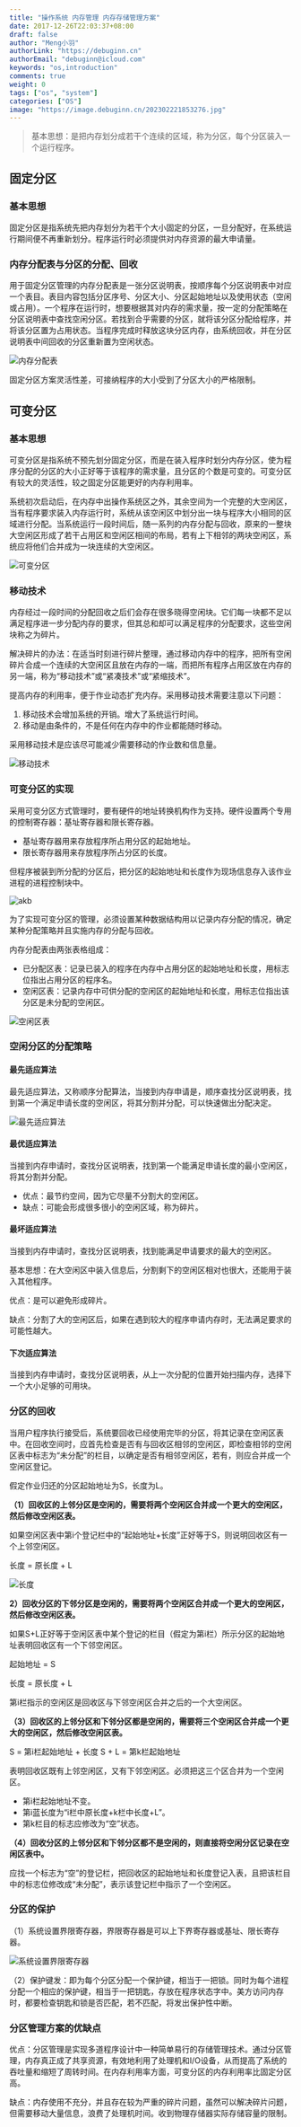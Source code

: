 ```yaml
---
title: "操作系统 内存管理 内存存储管理方案"
date: 2017-12-26T22:03:37+08:00
draft: false
author: "Meng小羽"
authorLink: "https://debuginn.cn"
authorEmail: "debuginn@icloud.com"
keywords: "os,introduction"
comments: true
weight: 0
tags: ["os", "system"]
categories: ["OS"]
image: "https://image.debuginn.cn/202302221853276.jpg"
---
```


> 基本思想：是把内存划分成若干个连续的区域，称为分区，每个分区装入一个运行程序。

## 固定分区

### 基本思想

固定分区是指系统先把内存划分为若干个大小固定的分区，一旦分配好，在系统运行期间便不再重新划分。程序运行时必须提供对内存资源的最大申请量。

### 内存分配表与分区的分配、回收

用于固定分区管理的内存分配表是一张分区说明表，按顺序每个分区说明表中对应一个表目。表目内容包括分区序号、分区大小、分区起始地址以及使用状态（空闲或占用）。一个程序在运行时，想要根据其对内存的需求量，按一定的分配策略在分区说明表中查找空闲分区。若找到合乎需要的分区，就将该分区分配给程序，并将该分区置为占用状态。当程序完成时释放这块分区内存，由系统回收，并在分区说明表中间回收的分区重新置为空闲状态。

![内存分配表](https://image.debuginn.cn/202304132205430.png)

固定分区方案灵活性差，可接纳程序的大小受到了分区大小的严格限制。

## 可变分区

### 基本思想

可变分区是指系统不预先划分固定分区，而是在装入程序时划分内存分区，使为程序分配的分区的大小正好等于该程序的需求量，且分区的个数是可变的。可变分区有较大的灵活性，较之固定分区能更好的内存利用率。

系统初次启动后，在内存中出操作系统区之外，其余空间为一个完整的大空闲区，当有程序要求装入内存运行时，系统从该空闲区中划分出一块与程序大小相同的区域进行分配。当系统运行一段时间后，随一系列的内存分配与回收，原来的一整块大空闲区形成了若干占用区和空闲区相间的布局，若有上下相邻的两块空闲区，系统应将他们合并成为一块连续的大空闲区。

![可变分区](https://image.debuginn.cn/202304132206895.png)

### 移动技术

内存经过一段时间的分配回收之后们会存在很多晓得空闲块。它们每一块都不足以满足程序进一步分配内存的要求，但其总和却可以满足程序的分配要求，这些空闲块称之为碎片。

解决碎片的办法：在适当时刻进行碎片整理，通过移动内存中的程序，把所有空闲碎片合成一个连续的大空闲区且放在内存的一端，而把所有程序占用区放在内存的另一端，称为“移动技术”或“紧凑技术”或“紧缩技术”。

提高内存的利用率，便于作业动态扩充内存。采用移动技术需要注意以下问题：

1. 移动技术会增加系统的开销。增大了系统运行时间。 
2. 移动是由条件的，不是任何在内存中的作业都能随时移动。

采用移动技术是应该尽可能减少需要移动的作业数和信息量。

![移动技术](https://image.debuginn.cn/202304132207002.png)

### 可变分区的实现

采用可变分区方式管理时，要有硬件的地址转换机构作为支持。硬件设置两个专用的控制寄存器：基址寄存器和限长寄存器。

- 基址寄存器用来存放程序所占用分区的起始地址。 
- 限长寄存器用来存放程序所占分区的长度。

但程序被装到所分配的分区后，把分区的起始地址和长度作为现场信息存入该作业进程的进程控制块中。

![akb](https://image.debuginn.cn/202304132207613.png)

为了实现可变分区的管理，必须设置某种数据结构用以记录内存分配的情况，确定某种分配策略并且实施内存的分配与回收。

内存分配表由两张表格组成：

- 已分配区表：记录已装入的程序在内存中占用分区的起始地址和长度，用标志位指出占用分区的程序名。 
- 空闲区表：记录内存中可供分配的空闲区的起始地址和长度，用标志位指出该分区是未分配的空闲区。

![空闲区表](https://image.debuginn.cn/202304132208287.png)

### 空闲分区的分配策略

#### 最先适应算法

最先适应算法，又称顺序分配算法，当接到内存申请是，顺序查找分区说明表，找到第一个满足申请长度的空闲区，将其分割并分配，可以快速做出分配决定。

![最先适应算法](https://image.debuginn.cn/202304132209930.png)

#### 最优适应算法

当接到内存申请时，查找分区说明表，找到第一个能满足申请长度的最小空闲区，将其分割并分配。

- 优点：最节约空间，因为它尽量不分割大的空闲区。
- 缺点：可能会形成很多很小的空闲区域，称为碎片。

#### 最坏适应算法

当接到内存申请时，查找分区说明表，找到能满足申请要求的最大的空闲区。

基本思想：在大空闲区中装入信息后，分割剩下的空闲区相对也很大，还能用于装入其他程序。

优点：是可以避免形成碎片。

缺点：分割了大的空闲区后，如果在遇到较大的程序申请内存时，无法满足要求的可能性越大。

#### 下次适应算法

当接到内存申请时，查找分区说明表，从上一次分配的位置开始扫描内存，选择下一个大小足够的可用块。

### 分区的回收

当用户程序执行接受后，系统要回收已经使用完毕的分区，将其记录在空闲区表中。在回收空间时，应首先检查是否有与回收区相邻的空闲区，即检查相邻的空闲区表中标志为“未分配”的栏目，以确定是否有相邻空闲区，若有，则应合并成一个空闲区登记。

假定作业归还的分区起始地址为S，长度为L。

**（1）回收区的上邻分区是空闲的，需要将两个空闲区合并成一个更大的空闲区，然后修改空闲区表。**

如果空闲区表中第i个登记栏中的“起始地址+长度”正好等于S，则说明回收区有一个上邻空闲区。

长度 = 原长度 + L

![长度](https://image.debuginn.cn/202304132219133.png)

**2）回收分区的下邻分区是空闲的，需要将两个空闲区合并成一个更大的空闲区，然后修改空闲区表。**

如果S+L正好等于空闲区表中某个登记的栏目（假定为第i栏）所示分区的起始地址表明回收区有一个下邻空闲区。

起始地址 = S

长度 = 原长度 + L

第i栏指示的空闲区是回收区与下邻空闲区合并之后的一个大空闲区。

**（3）回收区的上邻分区和下邻分区都是空闲的，需要将三个空闲区合并成一个更大的空闲区，然后修改空闲区表。**

S = 第i栏起始地址 + 长度
S + L = 第k栏起始地址

表明回收区既有上邻空闲区，又有下邻空闲区。必须把这三个区合并为一个空闲区。

- 第i栏起始地址不变。 
- 第i蓝长度为“i栏中原长度+k栏中长度+L”。 
- 第k栏目的标志应修改为“空”状态。

**（4）回收分区的上邻分区和下邻分区都不是空闲的，则直接将空闲分区记录在空闲区表中。**

应找一个标志为“空”的登记栏，把回收区的起始地址和长度登记入表，且把该栏目中的标志位修改成“未分配”，表示该登记栏中指示了一个空闲区。

### 分区的保护

（1）系统设置界限寄存器，界限寄存器是可以上下界寄存器或基址、限长寄存器。

![系统设置界限寄存器](https://image.debuginn.cn/202304132221699.png)

（2）保护键发：即为每个分区分配一个保护键，相当于一把锁。同时为每个进程分配一个相应的保护键，相当于一把钥匙，存放在程序状态字中。美方访问内存时，都要检查钥匙和锁是否匹配，若不匹配，将发出保护性中断。

### 分区管理方案的优缺点           

优点：分区管理是实现多道程序设计中一种简单易行的存储管理技术。通过分区管理，内存真正成了共享资源，有效地利用了处理机和I/O设备，从而提高了系统的吞吐量和缩短了周转时间。在内存利用率方面，可变分区的内存利用率比固定分区高。

缺点：内存使用不充分，并且存在较为严重的碎片问题，虽然可以解决碎片问题，但需要移动大量信息，浪费了处理机时间。收到物理存储器实际存储容量的限制。
